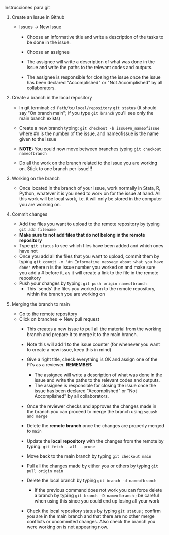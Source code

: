 Instrucciones para git

1. Create an Issue in Github
	- Issues -> New Issue
		- Choose an informative title and write a description of the tasks to be done in the issue.
		- Choose an assignee

		- The assignee will write a description of what was done in the issue and write the paths to the relevant codes and outputs.
		- The assignee is responsible for closing the issue once the issue has been declared "Accomplished" or "Not Accomplished" by all collaborators. 

2. Create a branch in the local repository
	- In git terminal: `cd Path/to/local/repository`
					   `git status` (It should say "On branch main"; if you type `git branch` you'll see only the main branch exists)
	- Create a new branch typing: `git checkout -b issue#n_nameofissue` where #n is the number of the issue, and nameofissue is the name given to the issue

	- **NOTE:** You could now move between branches typing `git checkout nameofbranch`

	- Do all the work on the branch related to the issue you are working on.
	Stick to one branch per issue!!!

3. Working on the branch
	- Once located in the branch of your issue, work normally in Stata, R, Python, whatever it is you need to work on for the issue at hand. All this work will be local work, i.e. it will only be stored in the computer you are working on.

4. Commit changes
	- Add the files you want to upload to the remote repository by typing `git add filename`
	- **Make sure to not add files that do not belong in the remote repository**
	- Type `git status` to see which files have been added and which ones have not
	- Once you add all the files that you want to upload, commit them by typing `git commit -m '#n Informative message about what you have done'` where n is the issue number you worked on and make sure you add a # before it, as it will create a link to the file in the remote repository
	- Push your changes by typing: `git push origin nameofbranch`
		- This 'sends' the files you worked on to the remote repository, within the branch you are working on

5. Merging the branch to main
	- Go to the remote repository
	- Click on branches -> New pull request
		- This creates a new issue to pull all the material from the working branch and prepare it to merge it to the main branch.
		- Note this will add 1 to the issue counter (for whenever you want to create a new issue, keep this in mind)
		- Give a right title, check everything is OK and assign one of the PI's as a reviewer.
		**REMEMBER:**
			- The assignee will write a description of what was done in the issue and write the paths to the relevant codes and outputs.
			- The assignee is responsible for closing the issue once the issue has been declared "Accomplished" or "Not Accomplished" by all collaborators. 
		
		- Once the reviewer checks and approves the changes made in the branch you can proceed to merge the branch using `squash and merge`
		- Delete the **remote branch** once the changes are properly merged to `main`
		- Update the **local repository** with the changes from the remote by typing: `git fetch --all --prune`
		- Move back to the main branch by typing `git checkout main`
		- Pull all the changes made by either you or others by typing `git pull origin main`
		- Delete the local branch by typing `git branch -d nameofbranch`
			- If the previous command does not work you can force delete a branch by typing `git branch -D nameofbranch` ; be careful when using this since you could end up losing all your work
		- Check the local repository status by typing `git status` ; confirm you are in the main branch and that there are no other merge conflicts or uncommited changes. Also check the branch you were working on is not appearing now.